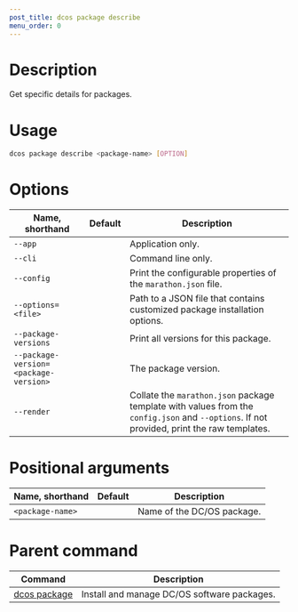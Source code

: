 ```yaml
---
post_title: dcos package describe
menu_order: 0
---
```


# Description
Get specific details for packages.

# Usage

```bash
dcos package describe <package-name> [OPTION]
```

# Options

| Name, shorthand | Default | Description |
|---------|-------------|-------------|
| `--app`   |             |  Application only. |
| `--cli`   |             |  Command line only. |
| `--config`   |             | Print the configurable properties of the `marathon.json` file. |
| `--options=<file>`   |             | Path to a JSON file that contains customized package installation options. |
| `--package-versions`   |             | Print all versions for this package. |
| `--package-version=<package-version>`   |             | The package version. |
| `--render`   |             |  Collate the `marathon.json` package template with values from the `config.json` and `--options`. If not provided, print the raw templates. |

# Positional arguments

| Name, shorthand | Default | Description |
|---------|-------------|-------------|
| `<package-name>`   |             |  Name of the DC/OS package. |
        
# Parent command

| Command | Description |
|---------|-------------|
| [dcos package](/docs/1.9/administering-clusters/cli/command-reference/dcos-package/)   | Install and manage DC/OS software packages. |